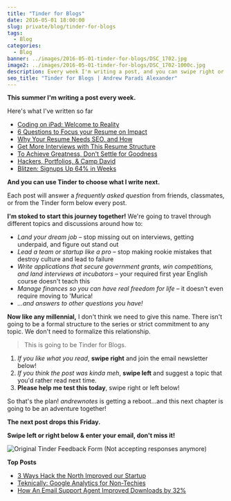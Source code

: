 ```yaml
---
title: "Tinder for Blogs"
date: 2016-05-01 18:00:00
slug: private/blog/tinder-for-blogs
tags:
  - Blog
categories:
  - Blog
banner: ../images/2016-05-01-tinder-for-blogs/DSC_1702.jpg
image2: ../images/2016-05-01-tinder-for-blogs/DSC_1702-1000c.jpg
description: Every week I'm writing a post, and you can swipe right or left to choose what I write next!
seo_title: "Tinder for Blogs | Andrew Paradi Alexander"
---
```


**This summer I'm writing a post every week.**

Here's what I've written so far

- [Coding on iPad: Welcome to Reality](/blog/coding-on-ipad)
- [6 Questions to Focus your Resume on Impact](/blog/hired-part-1)
- [Why Your Resume Needs SEO, and How](/blog/hired-part-2)
- [Get More Interviews with This Resume Structure](/blog/hired-part-3)
- [To Achieve Greatness, Don't Settle for Goodness](/blog/good-to-great)
- [Hackers, Portfolios, & Camp David](/blog/books-part-3)
- [Blitzen: Signups Up 64% in Weeks](/project/blitzen)

**And you can use Tinder to choose what I write next.**

Each post will answer a _frequently asked question_ from friends, classmates, or from the Tinder form below every post.

**I'm stoked to start this journey together!** We're going to travel through different topics and discussions around how to:

- _Land your dream job_ – stop missing out on interviews, getting underpaid, and figure out stand out
- _Lead a team or startup like a pro_ – stop making rookie mistakes that destroy culture and lead to failure
- _Write applications that secure government grants, win competitions, and land interviews at incubators_ – your required first year English course doesn't teach this
- _Manage finances so you can have real freedom for life_ – it doesn't even require moving to 'Murica!
- _...and answers to other questions you have!_

**Now like any millennial,** I don't think we need to give this name. There isn't going to be a formal structure to the series or strict commitment to any topic. We don't need to formalize this relationship.

> This is going to be Tinder for Blogs.

1. _If you like what you read_, **swipe right** and join the email newsletter below!
2. _If you think the post was kinda meh_, **swipe left** and suggest a topic that you'd rather read next time.
3. **Please help me test this today**, swipe right or left below!

So that's the plan! _andrewnotes_ is getting a reboot...and this next chapter is going to be an adventure together!

**The next post drops this Friday.**

**Swipe left or right below &amp; enter your email, don't miss it!**

![Original Tinder Feedback Form (Not accepting responses anymore)](../images/2016-05-01-tinder-for-blogs/tinder-blitzen.png)

**Top Posts**

- [3 Ways Hack the North Improved our Startup](/blog/3-ways-hack-the-north-improved-our-startup)
- [Teknically: Google Analytics for Non-Techies](/project/teknically-webplio)
- [How An Email Support Agent Improved Downloads by 32%](/blog/videostream-how-growth-starts-with-great-customer-support)
